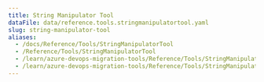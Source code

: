 ```yaml
---
title: String Manipulator Tool
dataFile: data/reference.tools.stringmanipulatortool.yaml
slug: string-manipulator-tool
aliases:
  - /docs/Reference/Tools/StringManipulatorTool
  - /Reference/Tools/StringManipulatorTool
  - /learn/azure-devops-migration-tools/Reference/Tools/StringManipulatorTool
  - /learn/azure-devops-migration-tools/Reference/Tools/StringManipulatorTool/index.md
---
```

